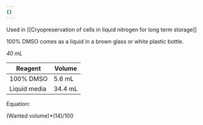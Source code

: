 ```yaml
---
{}
---
```

Used in [[Cryopreservation of cells in liquid nitrogen for long term storage]]

100% DMSO comes as a liquid in a brown glass or white plastic bottle.

*40 mL*

| Reagent   | Volume  |
| --------- | ------- |
| 100% DMSO | 5.6 mL  |
| Liquid media     | 34.4 mL |

Equation:

(Wanted volume)\*(14)/100
